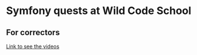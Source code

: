 # Symfony quests at Wild Code School



## For correctors
[Link to see the videos](https://drive.google.com/drive/folders/1a8jfxSTTifo9DdI7QIzpwqZnu0vMbbwR?usp=sharing)
